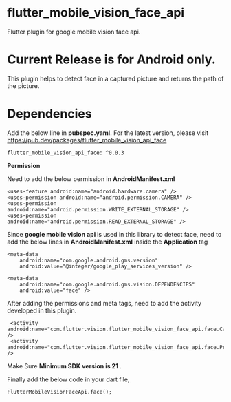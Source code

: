 # flutter_mobile_vision_face_api

Flutter plugin for google mobile vision face api. 

# Current Release is for Android only. 

This plugin helps to detect face in a captured picture and returns the path of the picture.

# Dependencies

Add the below line in <b>pubspec.yaml</b>. For the latest version, please visit https://pub.dev/packages/flutter_mobile_vision_api_face


```
flutter_mobile_vision_api_face: ^0.0.3
```


<b> Permission </b>

Need to add the below permission in <b> AndroidManifest.xml</b>

```
<uses-feature android:name="android.hardware.camera" />
<uses-permission android:name="android.permission.CAMERA" />
<uses-permission android:name="android.permission.WRITE_EXTERNAL_STORAGE" />
<uses-permission android:name="android.permission.READ_EXTERNAL_STORAGE" />
```


Since <b> google mobile vision api </b> is used in this library to detect face, need to add the below lines in <b> AndroidManifest.xml</b> inside the <b> Application </b> tag


```
<meta-data
    android:name="com.google.android.gms.version"
    android:value="@integer/google_play_services_version" />

<meta-data
    android:name="com.google.android.gms.vision.DEPENDENCIES"
    android:value="face" />
 ```
    
After adding the permissions and meta tags, need to add the activity developed in this plugin.

```
 <activity android:name="com.flutter.vision.flutter_mobile_vision_face_api.face.CameraActivity" />
 <activity android:name="com.flutter.vision.flutter_mobile_vision_face_api.face.PreviewPicture" />
````

Make Sure <b> Minimum SDK version is 21 </b>.


Finally add the below code in your dart file, 

```
FlutterMobileVisionFaceApi.face();
```



